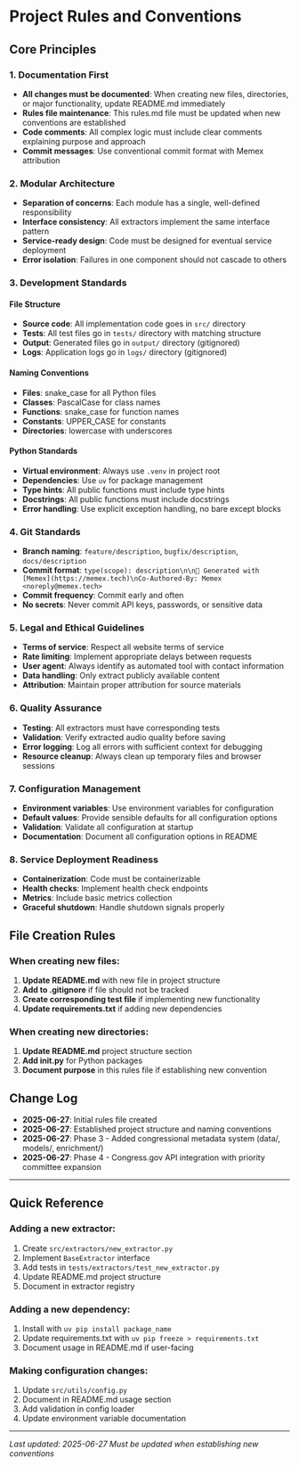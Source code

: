# Project Rules and Conventions

## Core Principles

### 1. Documentation First
- **All changes must be documented**: When creating new files, directories, or major functionality, update README.md immediately
- **Rules file maintenance**: This rules.md file must be updated when new conventions are established
- **Code comments**: All complex logic must include clear comments explaining purpose and approach
- **Commit messages**: Use conventional commit format with Memex attribution

### 2. Modular Architecture
- **Separation of concerns**: Each module has a single, well-defined responsibility
- **Interface consistency**: All extractors implement the same interface pattern
- **Service-ready design**: Code must be designed for eventual service deployment
- **Error isolation**: Failures in one component should not cascade to others

### 3. Development Standards

#### File Structure
- **Source code**: All implementation code goes in `src/` directory
- **Tests**: All test files go in `tests/` directory with matching structure
- **Output**: Generated files go in `output/` directory (gitignored)
- **Logs**: Application logs go in `logs/` directory (gitignored)

#### Naming Conventions
- **Files**: snake_case for all Python files
- **Classes**: PascalCase for class names
- **Functions**: snake_case for function names
- **Constants**: UPPER_CASE for constants
- **Directories**: lowercase with underscores

#### Python Standards
- **Virtual environment**: Always use `.venv` in project root
- **Dependencies**: Use `uv` for package management
- **Type hints**: All public functions must include type hints
- **Docstrings**: All public functions must include docstrings
- **Error handling**: Use explicit exception handling, no bare except blocks

### 4. Git Standards
- **Branch naming**: `feature/description`, `bugfix/description`, `docs/description`
- **Commit format**: `type(scope): description\n\n🤖 Generated with [Memex](https://memex.tech)\nCo-Authored-By: Memex <noreply@memex.tech>`
- **Commit frequency**: Commit early and often
- **No secrets**: Never commit API keys, passwords, or sensitive data

### 5. Legal and Ethical Guidelines
- **Terms of service**: Respect all website terms of service
- **Rate limiting**: Implement appropriate delays between requests
- **User agent**: Always identify as automated tool with contact information
- **Data handling**: Only extract publicly available content
- **Attribution**: Maintain proper attribution for source materials

### 6. Quality Assurance
- **Testing**: All extractors must have corresponding tests
- **Validation**: Verify extracted audio quality before saving
- **Error logging**: Log all errors with sufficient context for debugging
- **Resource cleanup**: Always clean up temporary files and browser sessions

### 7. Configuration Management
- **Environment variables**: Use environment variables for configuration
- **Default values**: Provide sensible defaults for all configuration options
- **Validation**: Validate all configuration at startup
- **Documentation**: Document all configuration options in README

### 8. Service Deployment Readiness
- **Containerization**: Code must be containerizable
- **Health checks**: Implement health check endpoints
- **Metrics**: Include basic metrics collection
- **Graceful shutdown**: Handle shutdown signals properly

## File Creation Rules

### When creating new files:
1. **Update README.md** with new file in project structure
2. **Add to .gitignore** if file should not be tracked
3. **Create corresponding test file** if implementing new functionality
4. **Update requirements.txt** if adding new dependencies

### When creating new directories:
1. **Update README.md** project structure section
2. **Add __init__.py** for Python packages
3. **Document purpose** in this rules file if establishing new convention

## Change Log
- **2025-06-27**: Initial rules file created
- **2025-06-27**: Established project structure and naming conventions
- **2025-06-27**: Phase 3 - Added congressional metadata system (data/, models/, enrichment/)
- **2025-06-27**: Phase 4 - Congress.gov API integration with priority committee expansion

---

## Quick Reference

### Adding a new extractor:
1. Create `src/extractors/new_extractor.py`
2. Implement `BaseExtractor` interface
3. Add tests in `tests/extractors/test_new_extractor.py`  
4. Update README.md project structure
5. Document in extractor registry

### Adding a new dependency:
1. Install with `uv pip install package_name`
2. Update requirements.txt with `uv pip freeze > requirements.txt`
3. Document usage in README.md if user-facing

### Making configuration changes:
1. Update `src/utils/config.py`
2. Document in README.md usage section
3. Add validation in config loader
4. Update environment variable documentation

---
*Last updated: 2025-06-27*
*Must be updated when establishing new conventions*